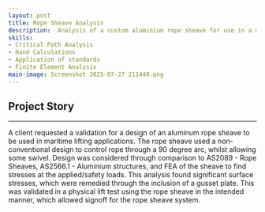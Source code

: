 ```yaml
---
layout: post
title: Rope Sheave Analysis
description:  Analysis of a custom aluminium rope sheave for use in a maritime environment to complete lifting procedures. Design signed of by CPEng.
skills: 
- Critical Path Analysis
- Hand Calculations
- Application of standards
- Finite Element Analysis
main-image: Screenshot 2025-07-27 211440.png
---
```


## Project Story
---
A client requested a validation for a design of an aluminum rope sheave to be used in maritime lifting applications. The rope sheave used a non-conventional design to control rope through a 90 degree arc, whilst allowing some swivel. Design was considered through comparison to AS2089 - Rope Sheaves, AS2566.1 - Aluminium structures, and FEA of the sheave to find stresses at the applied/safety loads. This analysis found significant surface stresses, which were remedied through the inclusion of a gusset plate. This was validated in a physical lift test using the rope sheave in the intended manner, which allowed signoff for the rope sheave system.